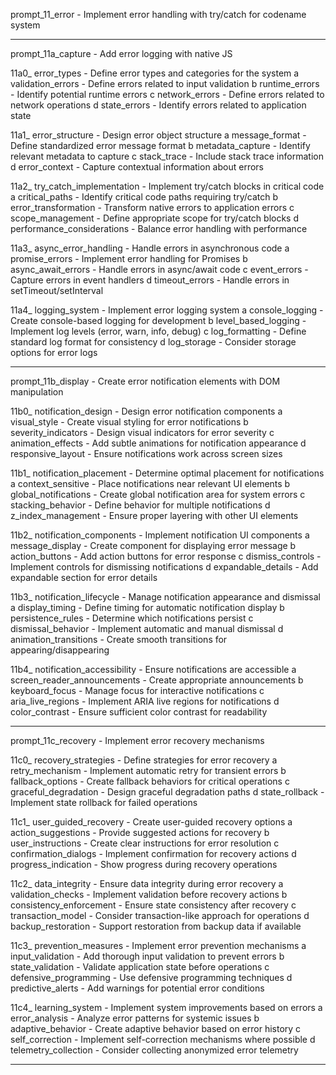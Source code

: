 prompt_11_error         - Implement error handling with try/catch for codename system

--------------------------------------------------------------------------------

prompt_11a_capture        - Add error logging with native JS

11a0_ error_types        - Define error types and categories for the system
   a validation_errors   - Define errors related to input validation
   b runtime_errors      - Identify potential runtime errors
   c network_errors      - Define errors related to network operations
   d state_errors        - Identify errors related to application state

11a1_ error_structure    - Design error object structure
   a message_format      - Define standardized error message format
   b metadata_capture    - Identify relevant metadata to capture
   c stack_trace         - Include stack trace information
   d error_context       - Capture contextual information about errors

11a2_ try_catch_implementation - Implement try/catch blocks in critical code
   a critical_paths      - Identify critical code paths requiring try/catch
   b error_transformation - Transform native errors to application errors
   c scope_management    - Define appropriate scope for try/catch blocks
   d performance_considerations - Balance error handling with performance

11a3_ async_error_handling - Handle errors in asynchronous code
   a promise_errors      - Implement error handling for Promises
   b async_await_errors  - Handle errors in async/await code
   c event_errors        - Capture errors in event handlers
   d timeout_errors      - Handle errors in setTimeout/setInterval

11a4_ logging_system     - Implement error logging system
   a console_logging     - Create console-based logging for development
   b level_based_logging - Implement log levels (error, warn, info, debug)
   c log_formatting      - Define standard log format for consistency
   d log_storage         - Consider storage options for error logs

--------------------------------------------------------------------------------

prompt_11b_display        - Create error notification elements with DOM manipulation

11b0_ notification_design - Design error notification components
   a visual_style        - Create visual styling for error notifications
   b severity_indicators - Design visual indicators for error severity
   c animation_effects   - Add subtle animations for notification appearance
   d responsive_layout   - Ensure notifications work across screen sizes

11b1_ notification_placement - Determine optimal placement for notifications
   a context_sensitive   - Place notifications near relevant UI elements
   b global_notifications - Create global notification area for system errors
   c stacking_behavior   - Define behavior for multiple notifications
   d z_index_management  - Ensure proper layering with other UI elements

11b2_ notification_components - Implement notification UI components
   a message_display     - Create component for displaying error message
   b action_buttons      - Add action buttons for error response
   c dismiss_controls    - Implement controls for dismissing notifications
   d expandable_details  - Add expandable section for error details

11b3_ notification_lifecycle - Manage notification appearance and dismissal
   a display_timing      - Define timing for automatic notification display
   b persistence_rules   - Determine which notifications persist
   c dismissal_behavior  - Implement automatic and manual dismissal
   d animation_transitions - Create smooth transitions for appearing/disappearing

11b4_ notification_accessibility - Ensure notifications are accessible
   a screen_reader_announcements - Create appropriate announcements
   b keyboard_focus      - Manage focus for interactive notifications
   c aria_live_regions   - Implement ARIA live regions for notifications
   d color_contrast      - Ensure sufficient color contrast for readability

--------------------------------------------------------------------------------

prompt_11c_recovery       - Implement error recovery mechanisms

11c0_ recovery_strategies - Define strategies for error recovery
   a retry_mechanism     - Implement automatic retry for transient errors
   b fallback_options    - Create fallback behaviors for critical operations
   c graceful_degradation - Design graceful degradation paths
   d state_rollback      - Implement state rollback for failed operations

11c1_ user_guided_recovery - Create user-guided recovery options
   a action_suggestions  - Provide suggested actions for recovery
   b user_instructions   - Create clear instructions for error resolution
   c confirmation_dialogs - Implement confirmation for recovery actions
   d progress_indication - Show progress during recovery operations

11c2_ data_integrity     - Ensure data integrity during error recovery
   a validation_checks   - Implement validation before recovery actions
   b consistency_enforcement - Ensure state consistency after recovery
   c transaction_model   - Consider transaction-like approach for operations
   d backup_restoration  - Support restoration from backup data if available

11c3_ prevention_measures - Implement error prevention mechanisms
   a input_validation    - Add thorough input validation to prevent errors
   b state_validation    - Validate application state before operations
   c defensive_programming - Use defensive programming techniques
   d predictive_alerts   - Add warnings for potential error conditions

11c4_ learning_system    - Implement system improvements based on errors
   a error_analysis      - Analyze error patterns for systemic issues
   b adaptive_behavior   - Create adaptive behavior based on error history
   c self_correction     - Implement self-correction mechanisms where possible
   d telemetry_collection - Consider collecting anonymized error telemetry

-------------------------------------------------------------------------------- 